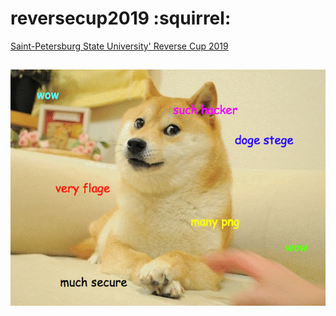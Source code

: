 # reversecup2019 :squirrel:

[Saint-Petersburg State University' Reverse Cup 2019](http://cup19.reverseboom.club/)

![doggi](img/doge_stege.png)
---
